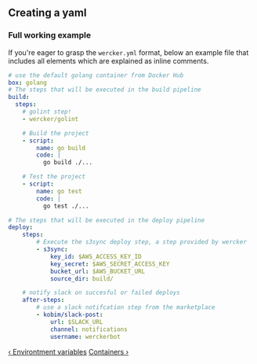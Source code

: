 ## Creating a yaml

### Full working example

If you're eager to grasp the `wercker.yml` format, below an example file
that includes all elements which are explained as inline comments.

```yaml
# use the default golang container from Docker Hub
box: golang
# The steps that will be executed in the build pipeline
build:
  steps:
    # golint step!
    - wercker/golint

    # Build the project
    - script:
        name: go build
        code: |
          go build ./...

    # Test the project
    - script:
        name: go test
        code: |
          go test ./...

# The steps that will be executed in the deploy pipeline
deploy:
    steps:
        # Execute the s3sync deploy step, a step provided by wercker
        - s3sync:
            key_id: $AWS_ACCESS_KEY_ID
            key_secret: $AWS_SECRET_ACCESS_KEY
            bucket_url: $AWS_BUCKET_URL
            source_dir: build/

    # notify slack on succesful or failed deploys
    after-steps:
        # use a slack notifcation step from the marketplace
        - kobim/slack-post:
            url: $SLACK_URL
            channel: notifications
            username: werckerbot
```

[&lsaquo; Environtment variables](/learn/wercker-yml/04_environment-variables.html "nav previous yml")
[Containers &rsaquo;](/learn/containers/01_introduction.html "nav next containers")
